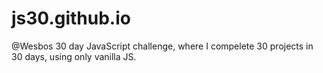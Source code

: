 # js30.github.io
@Wesbos 30 day JavaScript challenge, where I compelete 30 projects in 30 days, using only vanilla JS. 
